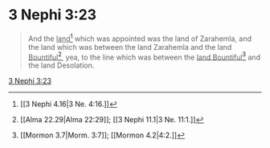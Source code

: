 # 3 Nephi 3:23

> And the <u>land</u>[^a] which was appointed was the land of Zarahemla, and the land which was between the land Zarahemla and the land <u>Bountiful</u>[^b], yea, to the line which was between the <u>land Bountiful</u>[^c] and the land Desolation.

[3 Nephi 3:23](https://www.churchofjesuschrist.org/study/scriptures/bofm/3-ne/3?lang=eng&id=p23#p23)


[^a]: [[3 Nephi 4.16|3 Ne. 4:16.]]
[^b]: [[Alma 22.29|Alma 22:29]]; [[3 Nephi 11.1|3 Ne. 11:1.]]
[^c]: [[Mormon 3.7|Morm. 3:7]]; [[Mormon 4.2|4:2.]]
